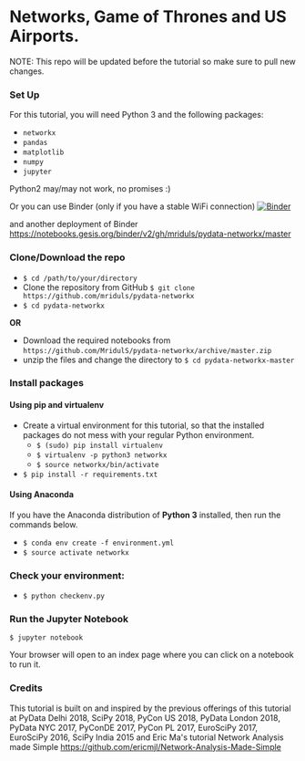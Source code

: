 # Networks, Game of Thrones and US Airports.

NOTE: This repo will be updated before the tutorial so make sure to pull new changes.

### Set Up

For this tutorial, you will need Python 3 and the following packages:

- `networkx`
- `pandas`
- `matplotlib`
- `numpy`
- `jupyter`

Python2 may/may not work, no promises :)

Or you can use Binder (only if you have a stable WiFi connection)
[![Binder](https://mybinder.org/badge.svg)](https://mybinder.org/v2/gh/MridulS/pydata-networkx/master)

and another deployment of Binder https://notebooks.gesis.org/binder/v2/gh/mriduls/pydata-networkx/master


### Clone/Download the repo

- `$ cd /path/to/your/directory`
- Clone the repository from GitHub
	 `$ git clone https://github.com/mriduls/pydata-networkx`
- `$ cd pydata-networkx`

**OR**

- Download the required notebooks from `https://github.com/MridulS/pydata-networkx/archive/master.zip`
- unzip the files and change the directory to 
		`$ cd pydata-networkx-master` 

### Install packages 
#### Using pip and virtualenv


- Create a virtual environment for this tutorial, so that the installed packages do not mess with your regular Python environment.
    - `$ (sudo) pip install virtualenv`
    - `$ virtualenv -p python3 networkx`
    - `$ source networkx/bin/activate`
- `$ pip install -r requirements.txt`


#### Using Anaconda
If you have the Anaconda distribution of **Python 3** installed, then run the commands below.

- `$ conda env create -f environment.yml`
- `$ source activate networkx`

### Check your environment:

- `$ python checkenv.py`

### Run the Jupyter Notebook

    $ jupyter notebook

Your browser will open to an index page where you can click on a notebook to run it.

### Credits

This tutorial is built on and inspired by the previous offerings of this tutorial at PyData Delhi 2018, SciPy 2018, PyCon US 2018, PyData London 2018, PyData NYC 2017, PyConDE 2017, PyCon PL 2017, EuroSciPy 2017, EuroSciPy 2016, SciPy India 2015 and Eric Ma's tutorial Network Analysis made Simple https://github.com/ericmjl/Network-Analysis-Made-Simple
